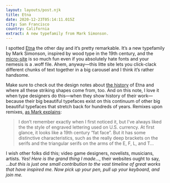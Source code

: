 ```yaml
---
layout: layouts/post.njk
title: Etna
date: 2020-12-23T05:14:11.015Z
city: San Francisco
country: California
extract: A new typefamily from Mark Simonson.
---
```


I spotted [Etna](https://www.marksimonson.com/fonts/view/etna) the other day and it’s pretty remarkable. It’s a new typefamily by Mark Simonson, inspired by wood type in the 19th century, and the [micro-site](https://etna.marksimonson.com/) is so much fun even if you absolutely hate fonts and your nemesis is a .woff file. Ahem, anyway—this litte site lets you click-clack different chunks of text together in a big carousel and I think it’s rather handsome.

Make sure to check out the design notes about [the history](https://etna.marksimonson.com/history/) of Etna and where all these striking shapes come from, too. And on this note, I love it when type designers do this—when they show history of their work—because their big beautiful typefaces exist on this continuum of other big beautiful typefaces that stretch back for hundreds of years. Remixes upon remixes, [as Mark explains](https://etna.marksimonson.com/design/):

> I don’t remember exactly when I first noticed it, but I’ve always liked the the style of engraved lettering used on U.S. currency. At first glance, it looks like a 19th century “fat face”. But it has some distinctive characteristics, such as the really deep brackets on the serifs and the triangular serifs on the arms of the E, F, L, and T...

I wish other folks did this; video game designers, novelists, musicians, artists. _Yes! Here is the grand thing I made_..., their websites ought to say, ..._but this is just one small contribution to the vast timeline of great works that have inspired me. Now pick up your pen, pull up your keyboard, and join me._
